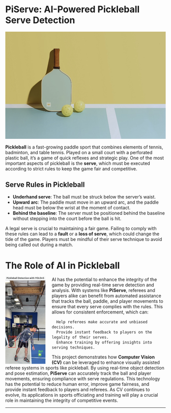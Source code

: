 # PiServe: AI-Powered Pickleball Serve Detection

![Pickleball Court Mural](img/pbmural.jpg)

**Pickleball** is a fast-growing paddle sport that combines elements of tennis, badminton, and table tennis. Played on a small court with a perforated plastic ball, it’s a game of quick reflexes and strategic play. One of the most important aspects of pickleball is the **serve**, which must be executed according to strict rules to keep the game fair and competitive.

## Serve Rules in Pickleball

- **Underhand serve**: The ball must be struck below the server’s waist.
- **Upward arc**: The paddle must move in an upward arc, and the paddle head must be below the wrist at the moment of contact.
- **Behind the baseline**: The server must be positioned behind the baseline without stepping into the court before the ball is hit.

A legal serve is crucial to maintaining a fair game. Failing to comply with these rules can lead to a **fault** or a **loss of serve**, which could change the tide of the game. Players must be mindful of their serve technique to avoid being called out during a match.

# The Role of AI in Pickleball

<img src="img/posedetection.png" alt="" width="25%" height="25%" align="left" style="margin-right: 20px;">

AI has the potential to enhance the integrity of the game by providing real-time serve detection and analysis. With systems like **PiServe**, referees and players alike can benefit from automated assistance that tracks the ball, paddle, and player movements to ensure that every serve complies with the rules. This allows for consistent enforcement, which can:

      Help referees make accurate and unbiased decisions.
      Provide instant feedback to players on the legality of their serves.
      Enhance training by offering insights into serving techniques.

This project demonstrates how **Computer Vision (CV)** can be leveraged to enhance visually assisted referee systems in sports like pickleball. By using real-time object detection and pose estimation, **PiServe** can accurately track the ball and player movements, ensuring compliance with serve regulations. This technology has the potential to reduce human error, improve game fairness, and provide instant feedback to players and referees. As CV continues to evolve, its applications in sports officiating and training will play a crucial role in maintaining the integrity of competitive events.

---
